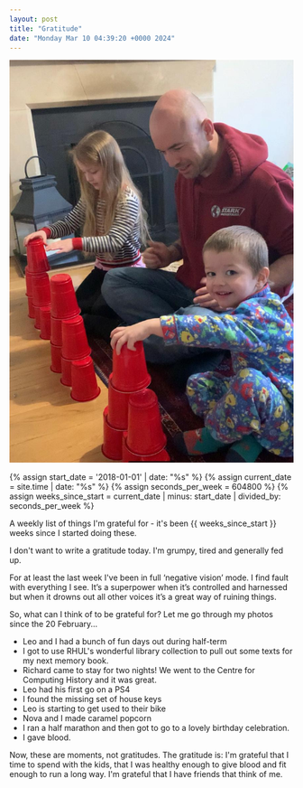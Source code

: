 ```yaml
---
layout: post
title: "Gratitude"
date: "Monday Mar 10 04:39:20 +0000 2024"
---
```


![The family about to do the cups game](/assets/images/leoandthecups.png)

{% assign start_date = '2018-01-01' | date: "%s" %}
{% assign current_date = site.time | date: "%s" %}
{% assign seconds_per_week = 604800 %}
{% assign weeks_since_start = current_date | minus: start_date | divided_by: seconds_per_week %}

A weekly list of things I'm grateful for - it's been {{ weeks_since_start }} weeks since I started doing these. 


I don't want to write a gratitude today.  I'm grumpy, tired and generally fed up.  

For at least the last week I've been in full ‘negative vision’ mode. I find fault with everything I see. It’s a superpower when it’s controlled and harnessed but when it drowns out all other voices it’s a great way of ruining things. 

So, what can I think of to be grateful for?  Let me go through my photos since the 20 February...  

* Leo and I had a bunch of fun days out during half-term
* I got to use RHUL's wonderful library collection to pull out some texts for my next memory book. 
* Richard came to stay for two nights! We went to the Centre for Computing History and it was great.  
* Leo had his first go on a PS4 
* I found the missing set of house keys
* Leo is starting to get used to their bike
* Nova and I made caramel popcorn 
* I ran a half marathon and then got to go to a lovely birthday celebration. 
* I gave blood. 

Now, these are moments, not gratitudes. The gratitude is: I'm grateful that I time to spend with the kids, that I was healthy enough to give blood and fit enough to run a long way.  I'm grateful that I have friends that think of me.   

